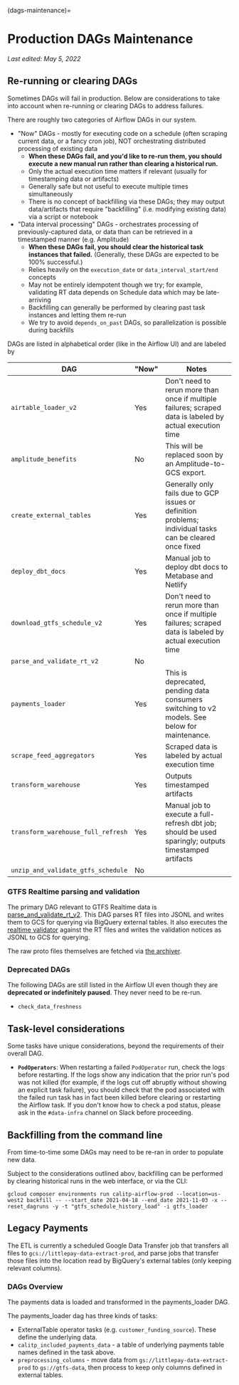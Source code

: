 (dags-maintenance)=
# Production DAGs Maintenance

_Last edited: May 5, 2022_

## Re-running or clearing DAGs

Sometimes DAGs will fail in production. Below are considerations to take into account when re-running or clearing DAGs to address failures.

There are roughly two categories of Airflow DAGs in our system.
* "Now" DAGs - mostly for executing code on a schedule (often scraping current data, or a fancy cron job), NOT orchestrating distributed processing of existing data
  * **When these DAGs fail, and you'd like to re-run them, you should execute a new manual run rather than clearing a historical run.**
  * Only the actual execution time matters if relevant (usually for timestamping data or artifacts)
  * Generally safe but not useful to execute multiple times simultaneously
  * There is no concept of backfilling via these DAGs; they may output data/artifacts that require "backfilling" (i.e. modifying existing data) via a script or notebook
* "Data interval processing" DAGs - orchestrates processing of previously-captured data, or data than can be retrieved in a timestamped manner (e.g. Amplitude)
  * **When these DAGs fail, you should clear the historical task instances that failed.** (Generally, these DAGs are expected to be 100% successful.)
  * Relies heavily on the `execution_date` or `data_interval_start/end` concepts
  * May not be entirely idempotent though we try; for example, validating RT data depends on Schedule data which may be late-arriving
  * Backfilling can generally be performed by clearing past task instances and letting them re-run
  * We try to avoid `depends_on_past` DAGs, so parallelization is possible during backfills

DAGs are listed in alphabetical order (like in the Airflow UI) and are labeled by

| DAG                                | "Now" | Notes                                                                                                     |
|------------------------------------|-------|-----------------------------------------------------------------------------------------------------------|
| `airtable_loader_v2`               | Yes   | Don't need to rerun more than once if multiple failures; scraped data is labeled by actual execution time |
| `amplitude_benefits`               | No    | This will be replaced soon by an Amplitude-to-GCS export.                                                 |
| `create_external_tables`           | Yes   | Generally only fails due to GCP issues or definition problems; individual tasks can be cleared once fixed |
| `deploy_dbt_docs`                  | Yes   | Manual job to deploy dbt docs to Metabase and Netlify                                                     |
| `download_gtfs_schedule_v2`        | Yes   | Don't need to rerun more than once if multiple failures; scraped data is labeled by actual execution time |
| `parse_and_validate_rt_v2`         | No    |                                                                                                           |
| `payments_loader`                  | Yes   | This is deprecated, pending data consumers switching to v2 models. See below for maintenance.             |
| `scrape_feed_aggregators`          | Yes   | Scraped data is labeled by actual execution time                                                          |
| `transform_warehouse`              | Yes   | Outputs timestamped artifacts                                                                             |
| `transform_warehouse_full_refresh` | Yes   | Manual job to execute a full-refresh dbt job; should be used sparingly; outputs timestamped artifacts     |
| `unzip_and_validate_gtfs_schedule` | No    |                                                                                                           |

### GTFS Realtime parsing and validation
The primary DAG relevant to GTFS Realtime data is [parse_and_validate_rt_v2](https://github.com/cal-itp/data-infra/tree/main/airflow/dags/parse_and_validate_rt_v2).
This DAG parses RT files into JSONL and writes them to GCS for querying via BigQuery external tables.
It also executes the [realtime validator](https://github.com/MobilityData/gtfs-realtime-validator)
against the RT files and writes the validation notices as JSONL to GCS for querying.

The raw proto files themselves are fetched via [the archiver](https://github.com/cal-itp/data-infra/tree/main/services/gtfs-rt-archiver-v3).

### Deprecated DAGs

The following DAGs are still listed in the Airflow UI even though they are **deprecated or indefinitely paused**. They never need to be re-run.

* `check_data_freshness`

## Task-level considerations

Some tasks have unique considerations, beyond the requirements of their overall DAG.

* **`PodOperators`**: When restarting a failed `PodOperator` run, check the logs before restarting. If the logs show any indication that the prior run's pod was not killed (for example, if the logs cut off abruptly without showing an explicit task failure), you should check that the pod associated with the failed run task has in fact been killed before clearing or restarting the Airflow task. If you don't know how to check a pod status, please ask in the `#data-infra` channel on Slack before proceeding.

## Backfilling from the command line

From time-to-time some DAGs may need to be re-ran in order to populate new data.

Subject to the considerations outlined abov, backfilling can be performed by clearing historical runs in the web interface, or via the CLI:
```shell
gcloud composer environments run calitp-airflow-prod --location=us-west2 backfill -- --start_date 2021-04-18 --end_date 2021-11-03 -x --reset_dagruns -y -t "gtfs_schedule_history_load" -i gtfs_loader
```

## Legacy Payments

The ETL is currently a scheduled Google Data Transfer job that transfers all files to `gcs://littlepay-data-extract-prod`, and parse jobs that transfer those files into the location read by BigQuery's external tables (only keeping relevant columns).

### DAGs Overview

The payments data is loaded and transformed in the payments_loader DAG.

The payments_loader dag has three kinds of tasks:

* ExternalTable operator tasks (e.g. `customer_funding_source`). These define the underlying data.
* `calitp_included_payments_data` - a table of underlying payments table names defined in the task above.
* `preprocessing_columns` - move data from `gs://littlepay-data-extract-prod` to `gs://gtfs-data`,
  then process to keep only columns defined in external tables.

